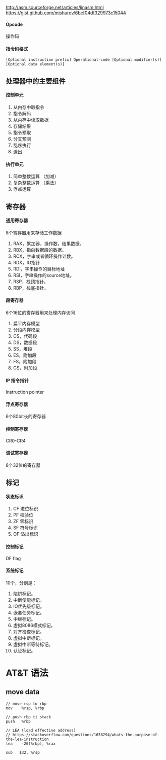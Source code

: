 http://asm.sourceforge.net/articles/linasm.html
https://gist.github.com/mishurov/6bcf04df329973c15044

#### Opcode 
操作码

#### 指令码格式
```
[Optional instruction prefix] Operational-code [Optional modifier(s)] [Optional data element(s)]
```

## 处理器中的主要组件
#### 控制单元
1. 从内存中取指令
1. 指令解码
1. 从内存中读取数据
1. 存储结果
1. 指令预取
1. 分支预测
1. 乱序执行
1. 退出

#### 执行单元
1. 简单整数运算 （加减）
1. 复杂整数运算 （乘法）
1. 浮点运算

## 寄存器
#### 通用寄存器
8个寄存器用来存储工作数据
1. RAX，累加器，操作数，结果数据。
1. RBX，指向数据段的数据。
1. RCX，字串或者循环操作计数。
1. RDX，IO指针
1. RDI，字串操作的目标地址
1. RSI，字串操作的source地址。
1. RSP，栈顶指针。
1. RBP，栈底指针。

#### 段寄存器
6个16位的寄存器用来处理内存访问
1. 扁平内存模型
1. 分段内存模型
1. CS，代码段
1. DS，数据段
1. SS，堆段
1. ES，附加段
1. FS，附加段
1. GS，附加段

#### IP 指令指针
Instruction pointer

#### 浮点寄存器
6个80bit长的寄存器

#### 控制寄存器
CR0-CR4

#### 调试寄存器
8个32位的寄存器


## 标记
#### 状态标识
1. CF 进位标识
1. PF 校验位
1. ZF 零标识
1. SF 符号标识
1. OF 溢出标识

#### 控制标记
DF flag

#### 系统标记
10个，分别是：
1. 陷阱标记。
1. 中断使能标记。
1. IO优先级标记。
1. 嵌套任务标记。
1. 中继标记。
1. 虚拟8086模式标记。
1. 对齐检查标记。
1. 虚拟中断标记。
1. 虚拟中断等待标记。
1. 认证标记。

# AT&T 语法

## move data

```
// move rsp to rbp
mov    %rsp, %rbp 
```


```
// push rbp ti stack
push   %rbp 
```

```
// LEA (load effective address)
// https://stackoverflow.com/questions/1658294/whats-the-purpose-of-the-lea-instruction
lea    -20(%rbp), %rax 
```


```
sub   $32, %rsp
```

